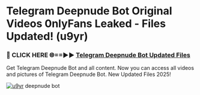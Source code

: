 # Telegram Deepnude Bot Original Videos 0nlyFans Leaked - Files Updated! (u9yr)

<h3>🔴 CLICK HERE 🌐==►► <a href="https://tinyurl.com/52m3yx9h" rel="nofollow">Telegram Deepnude Bot Updated Files</a></h3>

Get Telegram Deepnude Bot and all content. Now you can access all videos and pictures of Telegram Deepnude Bot. New Updated Files 2025!

[![u9yr](https://i.imgur.com/TnHtlc8.gif)](https://tinyurl.com/52m3yx9h)
deepnude bot